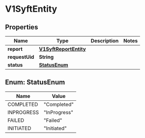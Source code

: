 # V1SyftEntity

## Properties
Name | Type | Description | Notes
------------ | ------------- | ------------- | -------------
**report** | [**V1SyftReportEntity**](V1SyftReportEntity.md) |  | 
**requestUid** | **String** |  | 
**status** | [**StatusEnum**](#StatusEnum) |  | 

<a name="StatusEnum"></a>
## Enum: StatusEnum
Name | Value
---- | -----
COMPLETED | &quot;Completed&quot;
INPROGRESS | &quot;InProgress&quot;
FAILED | &quot;Failed&quot;
INITIATED | &quot;Initiated&quot;

